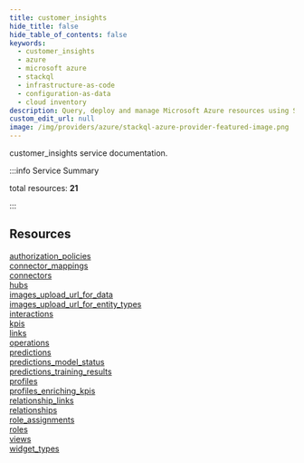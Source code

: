```yaml
---
title: customer_insights
hide_title: false
hide_table_of_contents: false
keywords:
  - customer_insights
  - azure
  - microsoft azure
  - stackql
  - infrastructure-as-code
  - configuration-as-data
  - cloud inventory
description: Query, deploy and manage Microsoft Azure resources using SQL
custom_edit_url: null
image: /img/providers/azure/stackql-azure-provider-featured-image.png
---
```


customer_insights service documentation.

:::info Service Summary

<div class="row">
<div class="providerDocColumn">
<span>total resources:&nbsp;<b>21</b></span><br />
</div>
</div>

:::

## Resources
<div class="row">
<div class="providerDocColumn">
<a href="/providers/azure_extras/customer_insights/authorization_policies/">authorization_policies</a><br />
<a href="/providers/azure_extras/customer_insights/connector_mappings/">connector_mappings</a><br />
<a href="/providers/azure_extras/customer_insights/connectors/">connectors</a><br />
<a href="/providers/azure_extras/customer_insights/hubs/">hubs</a><br />
<a href="/providers/azure_extras/customer_insights/images_upload_url_for_data/">images_upload_url_for_data</a><br />
<a href="/providers/azure_extras/customer_insights/images_upload_url_for_entity_types/">images_upload_url_for_entity_types</a><br />
<a href="/providers/azure_extras/customer_insights/interactions/">interactions</a><br />
<a href="/providers/azure_extras/customer_insights/kpis/">kpis</a><br />
<a href="/providers/azure_extras/customer_insights/links/">links</a><br />
<a href="/providers/azure_extras/customer_insights/operations/">operations</a><br />
<a href="/providers/azure_extras/customer_insights/predictions/">predictions</a>
</div>
<div class="providerDocColumn">
<a href="/providers/azure_extras/customer_insights/predictions_model_status/">predictions_model_status</a><br />
<a href="/providers/azure_extras/customer_insights/predictions_training_results/">predictions_training_results</a><br />
<a href="/providers/azure_extras/customer_insights/profiles/">profiles</a><br />
<a href="/providers/azure_extras/customer_insights/profiles_enriching_kpis/">profiles_enriching_kpis</a><br />
<a href="/providers/azure_extras/customer_insights/relationship_links/">relationship_links</a><br />
<a href="/providers/azure_extras/customer_insights/relationships/">relationships</a><br />
<a href="/providers/azure_extras/customer_insights/role_assignments/">role_assignments</a><br />
<a href="/providers/azure_extras/customer_insights/roles/">roles</a><br />
<a href="/providers/azure_extras/customer_insights/views/">views</a><br />
<a href="/providers/azure_extras/customer_insights/widget_types/">widget_types</a>
</div>
</div>
